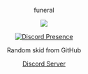 <p align="center">
    funeral
<p align="center">  
<img src="https://komarev.com/ghpvc/?username=respitory&color=grey">
  <p align="center">
<a href="https://discord.com/users/814564335359229972"><img src="https://lanyard-profile-readme.vercel.app/api/814564335359229972" alt="Discord Presence"></a></p>
<p align="center">
Random skid from GitHub
<p align="center">
    <a href="https://discord.gg/4nSYqZ8KAA">Discord Server</a>

